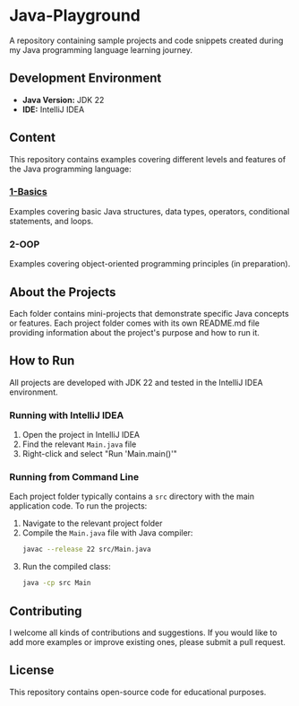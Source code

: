 # Java-Playground

A repository containing sample projects and code snippets created during my Java programming language learning journey.

## Development Environment

- **Java Version:** JDK 22
- **IDE:** IntelliJ IDEA

## Content

This repository contains examples covering different levels and features of the Java programming language:

### [1-Basics](./1-Basics/README.md)
Examples covering basic Java structures, data types, operators, conditional statements, and loops.

### 2-OOP
Examples covering object-oriented programming principles (in preparation).


## About the Projects

Each folder contains mini-projects that demonstrate specific Java concepts or features. Each project folder comes with its own README.md file providing information about the project's purpose and how to run it.

## How to Run

All projects are developed with JDK 22 and tested in the IntelliJ IDEA environment.

### Running with IntelliJ IDEA
1. Open the project in IntelliJ IDEA
2. Find the relevant `Main.java` file
3. Right-click and select "Run 'Main.main()'"

### Running from Command Line
Each project folder typically contains a `src` directory with the main application code. To run the projects:

1. Navigate to the relevant project folder
2. Compile the `Main.java` file with Java compiler:
   ```bash
   javac --release 22 src/Main.java
   ```
3. Run the compiled class:
   ```bash
   java -cp src Main
   ```

## Contributing

I welcome all kinds of contributions and suggestions. If you would like to add more examples or improve existing ones, please submit a pull request.

## License

This repository contains open-source code for educational purposes.
